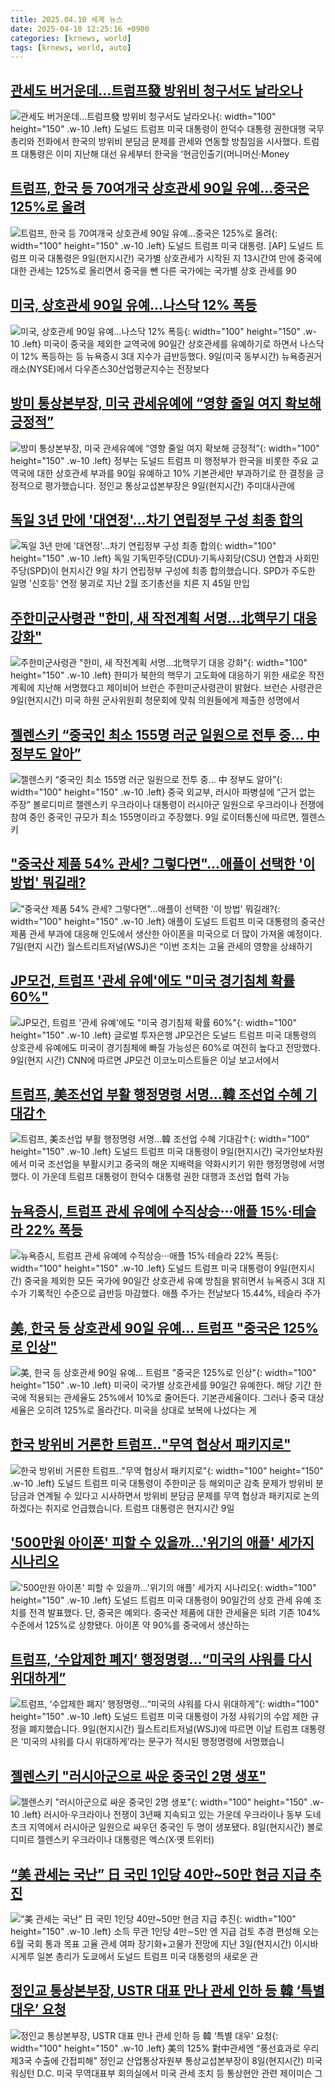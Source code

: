 ```yaml
---
title: 2025.04.10 세계 뉴스
date: 2025-04-10 12:25:16 +0900
categories: [krnews, world]
tags: [krnews, world, auto]
---
```

## [관세도 버거운데…트럼프發 방위비 청구서도 날라오나](https://n.news.naver.com/mnews/article/018/0005983415)

![관세도 버거운데…트럼프發 방위비 청구서도 날라오나](https://mimgnews.pstatic.net/image/origin/018/2025/04/09/5983415.jpg?type=nf220_150){: width="100" height="150" .w-10 .left}
도널드 트럼프 미국 대통령이 한덕수 대통령 권한대행 국무총리와 전화에서 한국의 방위비 분담금 문제를 관세와 연동할 방침임을 시사했다. 트럼프 대통령은 이미 지난해 대선 유세부터 한국을 ‘현금인출기(머니머신·Money

## [트럼프, 한국 등 70여개국 상호관세 90일 유예…중국은 125%로 올려](https://n.news.naver.com/mnews/article/016/0002455117)

![트럼프, 한국 등 70여개국 상호관세 90일 유예…중국은 125%로 올려](https://mimgnews.pstatic.net/image/origin/016/2025/04/10/2455117.jpg?type=nf220_150){: width="100" height="150" .w-10 .left}
도널드 트럼프 미국 대통령. [AP] 도널드 트럼프 미국 대통령은 9일(현지시간) 국가별 상호관세가 시작된 지 13시간여 만에 중국에 대한 관세는 125%로 올리면서 중국을 뺀 다른 국가에는 국가별 상호 관세를 90

## [미국, 상호관세 90일 유예…나스닥 12% 폭등](https://n.news.naver.com/mnews/article/088/0000941163)

![미국, 상호관세 90일 유예…나스닥 12% 폭등](https://mimgnews.pstatic.net/image/origin/088/2025/04/10/941163.jpg?type=nf220_150){: width="100" height="150" .w-10 .left}
미국이 중국을 제외한 교역국에 90일간 상호관세를 유예하기로 하면서 나스닥이 12% 폭등하는 등 뉴욕증시 3대 지수가 급반등했다. 9일(미국 동부시간) 뉴욕증권거래소(NYSE)에서 다우존스30산업평균지수는 전장보다

## [방미 통상본부장, 미국 관세유예에 “영향 줄일 여지 확보해 긍정적”](https://n.news.naver.com/mnews/article/056/0011928740)

![방미 통상본부장, 미국 관세유예에 “영향 줄일 여지 확보해 긍정적”](https://mimgnews.pstatic.net/image/origin/056/2025/04/10/11928740.jpg?type=nf220_150){: width="100" height="150" .w-10 .left}
정부는 도널드 트럼프 미 행정부가 한국을 비롯한 주요 교역국에 대한 상호관세 부과를 90일 유예하고 10% 기본관세만 부과하기로 한 결정을 긍정적으로 평가했습니다. 정인교 통상교섭본부장은 9일(현지시간) 주미대사관에

## [독일 3년 만에 '대연정'...차기 연립정부 구성 최종 합의](https://n.news.naver.com/mnews/article/422/0000729599)

![독일 3년 만에 '대연정'...차기 연립정부 구성 최종 합의](https://mimgnews.pstatic.net/image/origin/422/2025/04/10/729599.jpg?type=nf220_150){: width="100" height="150" .w-10 .left}
독일 기독민주당(CDU)·기독사회당(CSU) 연합과 사회민주당(SPD)이 현지시간 9일 차기 연립정부 구성에 최종 합의했습니다. SPD가 주도한 일명 '신호등' 연정 붕괴로 지난 2월 조기총선을 치른 지 45일 만입

## [주한미군사령관 "한미, 새 작전계획 서명…北핵무기 대응 강화"](https://n.news.naver.com/mnews/article/025/0003433180)

![주한미군사령관 "한미, 새 작전계획 서명…北핵무기 대응 강화"](https://mimgnews.pstatic.net/image/origin/025/2025/04/10/3433180.jpg?type=nf220_150){: width="100" height="150" .w-10 .left}
한미가 북한의 핵무기 고도화에 대응하기 위한 새로운 작전계획에 지난해 서명했다고 제이비어 브런슨 주한미군사령관이 밝혔다. 브런슨 사령관은 9일(현지시간) 미국 하원 군사위원회 청문회에 맞춰 의원들에게 제출한 성명에서

## [젤렌스키 “중국인 최소 155명 러군 일원으로 전투 중… 中 정부도 알아”](https://n.news.naver.com/mnews/article/023/0003898712)

![젤렌스키 “중국인 최소 155명 러군 일원으로 전투 중… 中 정부도 알아”](https://mimgnews.pstatic.net/image/origin/023/2025/04/10/3898712.jpg?type=nf220_150){: width="100" height="150" .w-10 .left}
중국 외교부, 러시아 파병설에 “근거 없는 주장” 볼로디미르 젤렌스키 우크라이나 대통령이 러시아군 일원으로 우크라이나 전쟁에 참여 중인 중국인 규모가 최소 155명이라고 주장했다. 9일 로이터통신에 따르면, 젤렌스키

## ["중국산 제품 54% 관세? 그렇다면"…애플이 선택한 '이 방법' 뭐길래?](https://n.news.naver.com/mnews/article/011/0004472283)

!["중국산 제품 54% 관세? 그렇다면"…애플이 선택한 '이 방법' 뭐길래?](https://mimgnews.pstatic.net/image/origin/011/2025/04/09/4472283.jpg?type=nf220_150){: width="100" height="150" .w-10 .left}
애플이 도널드 트럼프 미국 대통령의 중국산 제품 관세 부과에 대응해 인도에서 생산한 아이폰을 미국으로 더 많이 가져올 예정이다. 7일(현지 시간) 월스트리트저널(WSJ)은 “이번 조치는 고율 관세의 영향을 상쇄하기

## [JP모건, 트럼프 '관세 유예'에도 "미국 경기침체 확률 60%"](https://n.news.naver.com/mnews/article/003/0013175663)

![JP모건, 트럼프 '관세 유예'에도 "미국 경기침체 확률 60%"](https://mimgnews.pstatic.net/image/origin/003/2025/04/10/13175663.jpg?type=nf220_150){: width="100" height="150" .w-10 .left}
글로벌 투자은행 JP모건은 도널드 트럼프 미국 대통령의 상호관세 유예에도 미국이 경기침체에 빠질 가능성은 60%로 여전히 높다고 전망했다. 9일(현지 시간) CNN에 따르면 JP모건 이코노미스트들은 이날 보고서에서

## [트럼프, 美조선업 부활 행정명령 서명…韓 조선업 수혜 기대감↑](https://n.news.naver.com/mnews/article/123/0002356724)

![트럼프, 美조선업 부활 행정명령 서명…韓 조선업 수혜 기대감↑](https://mimgnews.pstatic.net/image/origin/123/2025/04/10/2356724.jpg?type=nf220_150){: width="100" height="150" .w-10 .left}
도널드 트럼프 미국 대통령이 9일(현지시간) 국가안보차원에서 미국 조선업을 부활시키고 중국의 해운 지배력을 약화시키기 위한 행정명령에 서명했다. 이 가운데 트럼프 대통령이 한덕수 대통령 권한 대행과 조선업 협력 가능

## [뉴욕증시, 트럼프 관세 유예에 수직상승···애플 15%·테슬라 22% 폭등](https://n.news.naver.com/mnews/article/032/0003362437)

![뉴욕증시, 트럼프 관세 유예에 수직상승···애플 15%·테슬라 22% 폭등](https://mimgnews.pstatic.net/image/origin/032/2025/04/10/3362437.jpg?type=nf220_150){: width="100" height="150" .w-10 .left}
도널드 트럼프 미국 대통령이 9일(현지시간) 중국을 제외한 모든 국가에 90일간 상호관세 유예 방침을 밝히면서 뉴욕증시 3대 지수가 기록적인 수준으로 급반등 마감했다. 애플 주가는 전날보다 15.44%, 테슬라 주가

## [美, 한국 등 상호관세 90일 유예… 트럼프 "중국은 125%로 인상"](https://n.news.naver.com/mnews/article/469/0000858736)

![美, 한국 등 상호관세 90일 유예… 트럼프 "중국은 125%로 인상"](https://mimgnews.pstatic.net/image/origin/469/2025/04/10/858736.jpg?type=nf220_150){: width="100" height="150" .w-10 .left}
미국이 국가별 상호관세를 90일간 유예한다. 해당 기간 한국에 적용되는 관세율도 25%에서 10%로 줄어든다. 기본관세율이다. 그러나 중국 대상 세율은 오히려 125%로 올라간다. 미국을 상대로 보복에 나섰다는 게

## [한국 방위비 거론한 트럼프‥"무역 협상서 패키지로"](https://n.news.naver.com/mnews/article/214/0001417296)

![한국 방위비 거론한 트럼프‥"무역 협상서 패키지로"](https://mimgnews.pstatic.net/image/origin/214/2025/04/10/1417296.jpg?type=nf220_150){: width="100" height="150" .w-10 .left}
도널드 트럼프 미국 대통령이 주한미군 등 해외미군 감축 문제가 방위비 분담금과 연계될 수 있다고 시사하면서 방위비 분담금 문제를 무역 협상과 패키지로 논의하겠다는 취지로 언급했습니다. 트럼프 대통령은 현지시간 9일

## ['500만원 아이폰' 피할 수 있을까…'위기의 애플' 세가지 시나리오](https://n.news.naver.com/mnews/article/003/0013175384)

!['500만원 아이폰' 피할 수 있을까…'위기의 애플' 세가지 시나리오](https://mimgnews.pstatic.net/image/origin/003/2025/04/10/13175384.jpg?type=nf220_150){: width="100" height="150" .w-10 .left}
도널드 트럼프 미국 대통령이 90일간의 상호 관세 유예 조치를 전격 발표했다. 단, 중국은 예외다. 중국산 제품에 대한 관세율은 되려 기존 104% 수준에서 125%로 상향됐다. 아이폰 약 90%를 중국에서 생산하는

## [트럼프, ‘수압제한 폐지’ 행정명령…“미국의 샤워를 다시 위대하게”](https://n.news.naver.com/mnews/article/056/0011928984)

![트럼프, ‘수압제한 폐지’ 행정명령…“미국의 샤워를 다시 위대하게”](https://mimgnews.pstatic.net/image/origin/056/2025/04/10/11928984.jpg?type=nf220_150){: width="100" height="150" .w-10 .left}
도널드 트럼프 미국 대통령이 가정 샤워기의 수압 제한 규정을 폐지했습니다. 9일(현지시간) 월스트리트저널(WSJ)에 따르면 이날 트럼프 대통령은 ‘미국의 샤워를 다시 위대하게’라는 문구가 적시된 행정명령에 서명했습니

## [젤렌스키 "러시아군으로 싸운 중국인 2명 생포"](https://n.news.naver.com/mnews/article/277/0005575494)

![젤렌스키 "러시아군으로 싸운 중국인 2명 생포"](https://mimgnews.pstatic.net/image/origin/277/2025/04/09/5575494.jpg?type=nf220_150){: width="100" height="150" .w-10 .left}
러시아·우크라이나 전쟁이 3년째 지속되고 있는 가운데 우크라이나 동부 도네츠크 지역에서 러시아군 일원으로 싸우던 중국인 두 명이 생포됐다. 8일(현지시간) 볼로디미르 젤렌스키 우크라이나 대통령은 엑스(X·옛 트위터)

## [“美 관세는 국난” 日 국민 1인당 40만~50만 현금 지급 추진](https://n.news.naver.com/mnews/article/016/0002455337)

![“美 관세는 국난” 日 국민 1인당 40만~50만 현금 지급 추진](https://mimgnews.pstatic.net/image/origin/016/2025/04/10/2455337.jpg?type=nf220_150){: width="100" height="150" .w-10 .left}
소득 무관 1인당 4만∼5만 엔 지급 검토 추경 편성해 오는 6월 국회 통과 목표 고율 관세 여파 장기화+고물가 전망에 지난 3일(현지시간) 이시바 시게루 일본 총리가 도쿄에서 도널드 트럼프 미국 대통령의 새로운 관

## [정인교 통상본부장, USTR 대표 만나 관세 인하 등 韓 ‘특별 대우’ 요청](https://n.news.naver.com/mnews/article/016/0002455222)

![정인교 통상본부장, USTR 대표 만나 관세 인하 등 韓 ‘특별 대우’ 요청](https://mimgnews.pstatic.net/image/origin/016/2025/04/10/2455222.jpg?type=nf220_150){: width="100" height="150" .w-10 .left}
美의 125% 對中관세엔 “풍선효과로 우리 제3국 수출에 간접피해” 정인교 산업통상자원부 통상교섭본부장이 8일(현지시간) 미국 워싱턴 D.C. 미국 무역대표부 회의실에서 미국 관세 조치 등 통상현안 관련 제이미슨 그

